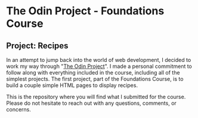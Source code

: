 # The Odin Project - Foundations Course
## Project: Recipes
In an attempt to jump back into the world of web development, I decided to work my way through "[The Odin Project](https://www.theodinproject.com/)". I made a personal commitment to follow along with everything included in the course, including all of the simplest projects. The first project, part of the Foundations Course, is to build a couple simple HTML pages to display recipes.

This is the repository where you will find what I submitted for the course. Please do not hesitate to reach out with any questions, comments, or concerns.